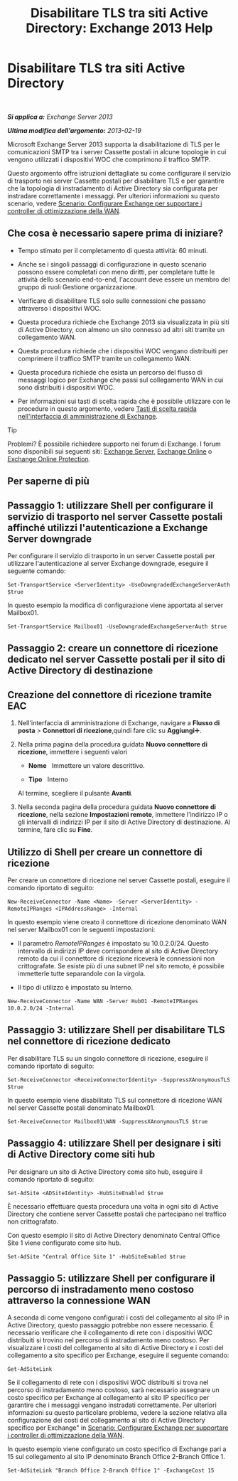 ﻿---
title: 'Disabilitare TLS tra siti Active Directory: Exchange 2013 Help'
TOCTitle: Disabilitare TLS tra siti Active Directory
ms:assetid: 1e1a0acf-24e7-4f94-9b33-603a4e0a812c
ms:mtpsurl: https://technet.microsoft.com/it-it/library/Dd876856(v=EXCHG.150)
ms:contentKeyID: 52063049
ms.date: 05/22/2018
mtps_version: v=EXCHG.150
ms.translationtype: MT
---

# Disabilitare TLS tra siti Active Directory

 

_**Si applica a:** Exchange Server 2013_

_**Ultima modifica dell'argomento:** 2013-02-19_

Microsoft Exchange Server 2013 supporta la disabilitazione di TLS per le comunicazioni SMTP tra i server Cassette postali in alcune topologie in cui vengono utilizzati i dispositivi WOC che comprimono il traffico SMTP.

Questo argomento offre istruzioni dettagliate su come configurare il servizio di trasporto nei server Cassette postali per disabilitare TLS e per garantire che la topologia di instradamento di Active Directory sia configurata per instradare correttamente i messaggi. Per ulteriori informazioni su questo scenario, vedere [Scenario: Configurare Exchange per supportare i controller di ottimizzazione della WAN](scenario-configure-exchange-to-support-wan-optimization-controllers-exchange-2013-help.md).

## Che cosa è necessario sapere prima di iniziare?

  - Tempo stimato per il completamento di questa attività: 60 minuti.

  - Anche se i singoli passaggi di configurazione in questo scenario possono essere completati con meno diritti, per completare tutte le attività dello scenario end-to-end, l'account deve essere un membro del gruppo di ruoli Gestione organizzazione.

  - Verificare di disabilitare TLS solo sulle connessioni che passano attraverso i dispositivi WOC.

  - Questa procedura richiede che Exchange 2013 sia visualizzata in più siti di Active Directory, con almeno un sito connesso ad altri siti tramite un collegamento WAN.

  - Questa procedura richiede che i dispositivi WOC vengano distribuiti per comprimere il traffico SMTP tramite un collegamento WAN.

  - Questa procedura richiede che esista un percorso del flusso di messaggi logico per Exchange che passi sul collegamento WAN in cui sono distribuiti i dispositivi WOC.

  - Per informazioni sui tasti di scelta rapida che è possibile utilizzare con le procedure in questo argomento, vedere [Tasti di scelta rapida nell'interfaccia di amministrazione di Exchange](keyboard-shortcuts-in-the-exchange-admin-center-exchange-online-protection-help.md).


> [!TIP]
> Problemi? È possibile richiedere supporto nei forum di Exchange. I forum sono disponibili sui seguenti siti: <A href="https://go.microsoft.com/fwlink/p/?linkid=60612">Exchange Server</A>, <A href="https://go.microsoft.com/fwlink/p/?linkid=267542">Exchange Online</A> o <A href="https://go.microsoft.com/fwlink/p/?linkid=285351">Exchange Online Protection</A>.



## Per saperne di più

## Passaggio 1: utilizzare Shell per configurare il servizio di trasporto nel server Cassette postali affinché utilizzi l'autenticazione a Exchange Server downgrade

Per configurare il servizio di trasporto in un server Cassette postali per utilizzare l'autenticazione al server Exchange downgrade, eseguire il seguente comando:

    Set-TransportService <ServerIdentity> -UseDowngradedExchangeServerAuth $true

In questo esempio la modifica di configurazione viene apportata al server Mailbox01.

    Set-TransportService Mailbox01 -UseDowngradedExchangeServerAuth $true

## Passaggio 2: creare un connettore di ricezione dedicato nel server Cassette postali per il sito di Active Directory di destinazione

## Creazione del connettore di ricezione tramite EAC

1.  Nell'interfaccia di amministrazione di Exchange, navigare a **Flusso di posta** \> **Connettori di ricezione**,quindi fare clic su **Aggiungi**![Icona Aggiungi](images/JJ218640.c1e75329-d6d7-4073-a27d-498590bbb558(EXCHG.150).gif "Icona Aggiungi").

2.  Nella prima pagina della procedura guidata **Nuovo connettore di ricezione**, immettere i seguenti valori
    
      - **Nome**   Immettere un valore descrittivo.
    
      - **Tipo**   Interno
    
    Al termine, scegliere il pulsante **Avanti**.

3.  Nella seconda pagina della procedura guidata **Nuovo connettore di ricezione**, nella sezione **Impostazioni remote**, immettere l'indirizzo IP o gli intervalli di indirizzi IP per il sito di Active Directory di destinazione. Al termine, fare clic su **Fine**.

## Utilizzo di Shell per creare un connettore di ricezione

Per creare un connettore di ricezione nel server Cassette postali, eseguire il comando riportato di seguito:

    New-ReceiveConnector -Name <Name> -Server <ServerIdentity> -RemoteIPRanges <IPAddressRange> -Internal

In questo esempio viene creato il connettore di ricezione denominato WAN nel server Mailbox01 con le seguenti impostazioni:

  - Il parametro *RemoteIPRanges* è impostato su 10.0.2.0/24. Questo intervallo di indirizzi IP deve corrispondere al sito di Active Directory remoto da cui il connettore di ricezione riceverà le connessioni non crittografate. Se esiste più di una subnet IP nel sito remoto, è possibile immetterle tutte separandole con la virgola.

  - Il tipo di utilizzo è impostato su Interno.

<!-- end list -->

    New-ReceiveConnector -Name WAN -Server Hub01 -RemoteIPRanges 10.0.2.0/24 -Internal

## Passaggio 3: utilizzare Shell per disabilitare TLS nel connettore di ricezione dedicato

Per disabilitare TLS su un singolo connettore di ricezione, eseguire il comando riportato di seguito:

    Set-ReceiveConnector <ReceiveConnectorIdentity> -SuppressXAnonymousTLS $true

In questo esempio viene disabilitato TLS sul connettore di ricezione WAN nel server Cassette postali denominato Mailbox01.

    Set-ReceiveConnector Mailbox01\WAN -SuppressXAnonymousTLS $true

## Passaggio 4: utilizzare Shell per designare i siti di Active Directory come siti hub

Per designare un sito di Active Directory come sito hub, eseguire il comando riportato di seguito:

    Set-AdSite <ADSiteIdentity> -HubSiteEnabled $true

È necessario effettuare questa procedura una volta in ogni sito di Active Directory che contiene server Cassette postali che partecipano nel traffico non crittografato.

Con questo esempio il sito di Active Directory denominato Central Office Site 1 viene configurato come sito hub.

    Set-AdSite "Central Office Site 1" -HubSiteEnabled $true

## Passaggio 5: utilizzare Shell per configurare il percorso di instradamento meno costoso attraverso la connessione WAN

A seconda di come vengono configurati i costi del collegamento al sito IP in Active Directory, questo passaggio potrebbe non essere necessario. È necessario verificare che il collegamento di rete con i dispositivi WOC distribuiti si trovino nel percorso di instradamento meno costoso. Per visualizzare i costi del collegamento al sito di Active Directory e i costi del collegamento a sito specifico per Exchange, eseguire il seguente comando:

    Get-AdSiteLink

Se il collegamento di rete con i dispositivi WOC distribuiti si trova nel percorso di instradamento meno costoso, sarà necessario assegnare un costo specifico per Exchange al collegamento al sito IP specifico per garantire che i messaggi vengano instradati correttamente. Per ulteriori informazioni su questo particolare problema, vedere la sezione relativa alla configurazione dei costi del collegamento al sito di Active Directory specifico per Exchange" in [Scenario: Configurare Exchange per supportare i controller di ottimizzazione della WAN](scenario-configure-exchange-to-support-wan-optimization-controllers-exchange-2013-help.md).

In questo esempio viene configurato un costo specifico di Exchange pari a 15 sul collegamento al sito IP denominato Branch Office 2-Branch Office 1.

    Set-AdSiteLink "Branch Office 2-Branch Office 1" -ExchangeCost 15

